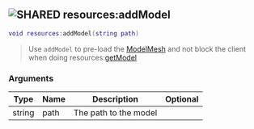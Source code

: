## ![](images/shared.png "SHARED") resources:addModel

```lua
void resources:addModel(string path)
```

> Use `addModel` to pre-load the [ModelMesh](modelMesh) and not block the client when doing resources:[getModel](resources_getModel)

### Arguments

| Type   | Name | Description           | Optional |
| ------ | ---- | --------------------- | -------: |
| string | path | The path to the model |          |
